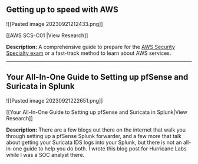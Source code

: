 
## Getting up to speed with AWS

![[Pasted image 20230921212433.png]]

[[AWS SCS-C01 |View Research]]

**Description:** A comprehensive guide to prepare for the [AWS Security Specialty exam](https://aws.amazon.com/certification/certified-security-specialty/) or a fast-track method to learn about AWS services.

---

## Your All-In-One Guide to Setting up pfSense and Suricata in Splunk

![[Pasted image 20230921222651.png]]

[[Your All-In-One Guide to Setting up pfSense and Suricata in Splunk|View Research]]

**Description:** There are a few blogs out there on the internet that walk you through setting up a pfSense Splunk forwarder, and a few more that talk about getting your Suricata IDS logs into your Splunk, but there is not an all-in-one guide to help you do both. I wrote this blog post for Hurricane Labs while I was a SOC analyst there.
